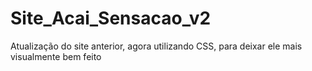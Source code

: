 # Site_Acai_Sensacao_v2
 Atualização do site anterior, agora utilizando CSS, para deixar ele mais visualmente bem feito
